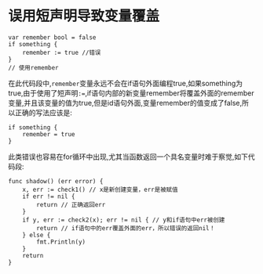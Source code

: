 # 误用短声明导致变量覆盖
```
var remember bool = false
if something {
    remember := true //错误
}
// 使用remember
```

在此代码段中,`remember`变量永远不会在if语句外面编程true,如果something为true,由于使用了短声明`:=`,if语句内部的新变量remember将覆盖外面的remember变量,并且该变量的值为true,但是id语句外面,变量remember的值变成了false,所以正确的写法应该是:
```
if something {
    remember = true
}
```

此类错误也容易在for循环中出现,尤其当函数返回一个具名变量时难于察觉,如下代码段:
```
func shadow() (err error) {
    x, err := check1() // x是新创建变量，err是被赋值
    if err != nil {
        return // 正确返回err
    }
    if y, err := check2(x); err != nil { // y和if语句中err被创建
        return // if语句中的err覆盖外面的err，所以错误的返回nil！
    } else {
        fmt.Println(y)
    }
    return
}
```